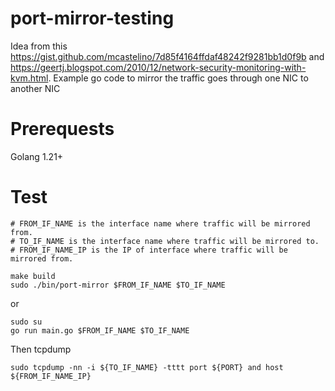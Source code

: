 # port-mirror-testing

Idea from this https://gist.github.com/mcastelino/7d85f4164ffdaf48242f9281bb1d0f9b and https://geertj.blogspot.com/2010/12/network-security-monitoring-with-kvm.html. Example go code to mirror the traffic goes through one NIC to another NIC

# Prerequests
Golang 1.21+

# Test
```
# FROM_IF_NAME is the interface name where traffic will be mirrored from.
# TO_IF_NAME is the interface name where traffic will be mirrored to.
# FROM_IF_NAME_IP is the IP of interface where traffic will be mirrored from.

make build
sudo ./bin/port-mirror $FROM_IF_NAME $TO_IF_NAME
```

or

```
sudo su
go run main.go $FROM_IF_NAME $TO_IF_NAME
```

Then tcpdump
```
sudo tcpdump -nn -i ${TO_IF_NAME} -tttt port ${PORT} and host ${FROM_IF_NAME_IP}
```
